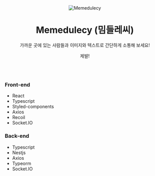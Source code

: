 

<div align=center>
  <img src="https://github.com/Meme-dulecy/frontend/assets/77181642/8b3a8b39-4ec0-440a-ade8-ba2d1d8604ba" alt="Memedulecy"/>

# Memedulecy (밈들레씨)
가까운 곳에 있는 사람들과 이미지와 텍스트로 간단하게 소통해 보세요!

제발!

</div>

<br>
<br>

### Front-end
* React
* Typescript
* Styled-components
* Axios
* Recoil
* Socket.IO

### Back-end
* Typescript
* Nestjs
* Axios
* Typeorm
* Socket.IO
